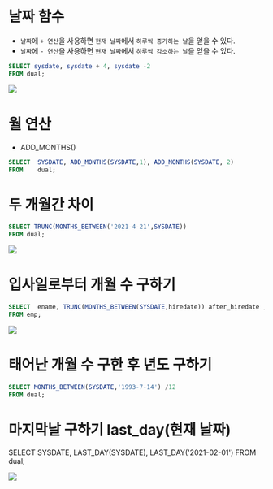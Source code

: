 # 날짜 함수
- `날짜`에 `+ 연산`을 사용하면 `현재 날짜`에서 `하루씩 증가하는 날`을 얻을 수 있다.
- `날짜`에 `- 연산`을 사용하면 `현재 날짜`에서 `하루씩 감소하는 날`을 얻을 수 있다.
```sql
SELECT sysdate, sysdate + 4, sysdate -2
FROM dual;
```

<img src = "https://user-images.githubusercontent.com/69107255/102609007-23eee980-416e-11eb-9bd8-551ae9a670df.png">

# 월 연산
- ADD_MONTHS()

```sql
SELECT	SYSDATE, ADD_MONTHS(SYSDATE,1), ADD_MONTHS(SYSDATE, 2)
FROM	dual;
```

# 두 개월간 차이

```sql
SELECT TRUNC(MONTHS_BETWEEN('2021-4-21',SYSDATE))
FROM dual;
```

<img src = "https://user-images.githubusercontent.com/69107255/102609281-8cd66180-416e-11eb-9577-9ac4f0c9e47d.png">

# 입사일로부터 개월 수 구하기
```sql
SELECT  ename, TRUNC(MONTHS_BETWEEN(SYSDATE,hiredate)) after_hiredate , hiredate
FROM emp;
```

<img src ="https://user-images.githubusercontent.com/69107255/102609362-aaa3c680-416e-11eb-96f4-f074d518f5fc.png">

# 태어난 개월 수 구한 후 년도 구하기
```sql
SELECT MONTHS_BETWEEN(SYSDATE,'1993-7-14') /12
FROM dual;
```

# 마지막날 구하기 last_day(현재 날짜)
SELECT SYSDATE, LAST_DAY(SYSDATE), LAST_DAY('2021-02-01')
FROM   dual;

<img src = "https://user-images.githubusercontent.com/69107255/102609475-e50d6380-416e-11eb-8f25-dc711ad8e48c.png">